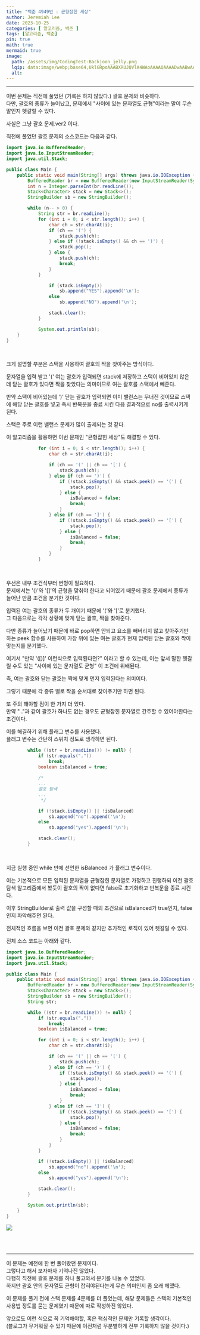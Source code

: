 ```yaml
---
title: "백준 4949번 : 균형잡힌 세상"
author: Jeremiah Lee
date: 2023-10-25
categories: [ 알고리즘, 백준 ]
tags: [알고리즘, 백준]
pin: true
math: true
mermaid: true
image: 
  path: /assets/img/CodingTest-Backjoon_jelly.png
  lqip: data:image/webp;base64,UklGRpoAAABXRUJQVlA4WAoAAAAQAAAADwAABwAAQUxQSDIAAAARL0AmbZurmr57yyIiqE8oiG0bejIYEQTgqiDA9vqnsUSI6H+oAERp2HZ65qP/VIAWAFZQOCBCAAAA8AEAnQEqEAAIAAVAfCWkAALp8sF8rgRgAP7o9FDvMCkMde9PK7euH5M1m6VWoDXf2FkP3BqV0ZYbO6NA/VFIAAAA
  alt: 
---
```

***

이번 문제는 직전에 풀었던 (기록은 하지 않았다.) 괄호 문제와 비슷하다.   
다만, 괄호의 종류가 늘어났고, 문제에서 "사이에 있는 문자열도 균형"이라는 말이
무슨 말인지 헷갈릴 수 있다.

사실은 그냥 괄호 문제.ver2 이다.

직전에 풀었던 괄호 문제의 소스코드는 다음과 같다.
```java
import java.io.BufferedReader;
import java.io.InputStreamReader;
import java.util.Stack;

public class Main {
    public static void main(String[] args) throws java.io.IOException {
        BufferedReader br = new BufferedReader(new InputStreamReader(System.in));
        int n = Integer.parseInt(br.readLine());
        Stack<Character> stack = new Stack<>();
        StringBuilder sb = new StringBuilder();

        while (n-- > 0) {
            String str = br.readLine();
            for (int i = 0; i < str.length(); i++) {
                char ch = str.charAt(i);
                if (ch == '(') {
                    stack.push(ch);
                } else if (!stack.isEmpty() && ch == ')') {
                    stack.pop();
                } else {
                    stack.push(ch);
                    break;
                }
            }

                if (stack.isEmpty())
                    sb.append("YES").append('\n');
                else
                    sb.append("NO").append('\n');

                stack.clear();
            }

            System.out.println(sb);
    }
}
```
<br>

크게 설명할 부분은 스택을 사용하여 괄호의 짝을 찾아주는 방식이다.   

문자열을 입력 받고 '(' 여는 괄호가 입력되면 stack에 저장하고
스택이 비어있지 않은데 닫는 괄호가 있다면 짝을 찾았다는 의미이므로
여는 괄호를 스택에서 빼준다.   

만약 스택이 비어있는데 ')' 닫는 괄호가 입력되면 이미 밸런스는 무너진 것이므로
스택에 해당 닫는 괄호를 넣고 즉시 반복문을 종료 시킨 다음
결과적으로 no를 출력시키게 된다.

스택은 주로 이런 밸런스 문제가 많이 출제되는 것 같다.

이 알고리즘을 활용하면 이번 문제인 "균형잡힌 세상"도 해결할 수 있다.

```java
            for (int i = 0; i < str.length(); i++) {
                char ch = str.charAt(i);

                if (ch == '(' || ch == '[') {
                    stack.push(ch);
                } else if (ch == ')') {
                    if (!stack.isEmpty() && stack.peek() == '(') {
                        stack.pop();
                    } else {
                        isBalanced = false;
                        break;
                    }
                } else if (ch == ']') {
                    if (!stack.isEmpty() && stack.peek() == '[') {
                        stack.pop();
                    } else {
                        isBalanced = false;
                        break;
                    }
                }
            }
```
<br>

우선은 내부 조건식부터 변형이 필요하다.   
문제에서는 '()'와 '[]'의 균형을 맞춰야 한다고 되어있기 때문에
괄호 문제에서 종류가 늘어난 만큼 조건을 분기한 것이다.

입력된 여는 괄호의 종류가 두 개이기 때문에 '('와 '['로 분기했다.   
그 다음으로는 각각 상황에 맞게 닫는 괄호, 짝을 찾아준다.

다만 종류가 늘어났기 때문에 바로 pop하면 안되고 요소를 빼버리지 않고 찾아주기만 하는
peek 함수를 사용하여 가장 위에 있는 여는 괄호가 현재 입력된 닫는 괄호와 짝이 맞는지를 분기했다.

여기서 "만약 '([)]' 이런식으로 입력된다면?" 이라고 할 수 있는데, 
이는 앞서 말한 헷갈릴 수도 있는 "사이에 있는 문자열도 균형" 이 조건에 위배된다.

즉, 여는 괄호와 닫는 괄호는 짝에 맞게 먼저 입력된다는 의미이다.

그렇기 때문에 각 종류 별로 짝을 순서대로 찾아주기만 하면 된다.

또 주의 해야할 점이 한 가지 더 있다.   
만약 " ."과 같이 괄호가 하나도 없는 경우도 균형잡힌 문자열로 간주할 수 있어야한다는 조건이다.

이를 해결하기 위해 플래그 변수를 사용했다.   
플래그 변수는 간단히 스위치 정도로 생각하면 된다.

```java
        while ((str = br.readLine()) != null) {
            if (str.equals("."))
                break;
            boolean isBalanced = true;
            
            /*
            ...
            괄호 탐색
            ...
             */

            if (!stack.isEmpty() || !isBalanced)
                sb.append("no").append('\n');
            else
                sb.append("yes").append('\n');

            stack.clear();
        }
```
<br>

지금 실행 중인 while 만에 선언한 isBalanced 가 플래그 변수이다.   

이는 기본적으로 모든 입력된 문자열을 균형잡힌 문자열로 가정하고 진행하되
이전 괄호 탐색 알고리즘에서 봤듯이 괄호의 짝이 없다면 false로 초기화하고 
반복문을 종료 시킨다.

이후 StringBuilder로 출력 값을 구성할 때의 조건으로 isBalanced가 true인지, 
false인지 파악해주면 된다.

전체적인 흐름을 보면 이전 괄호 문제와 같지만 추가적인 로직이 있어 헷갈릴 수 있다.

전체 소스 코드는 아래와 같다.
```java
import java.io.BufferedReader;
import java.io.InputStreamReader;
import java.util.Stack;

public class Main {
    public static void main(String[] args) throws java.io.IOException {
        BufferedReader br = new BufferedReader(new InputStreamReader(System.in));
        Stack<Character> stack = new Stack<>();
        StringBuilder sb = new StringBuilder();
        String str;

        while ((str = br.readLine()) != null) {
            if (str.equals("."))
                break;
            boolean isBalanced = true;

            for (int i = 0; i < str.length(); i++) {
                char ch = str.charAt(i);

                if (ch == '(' || ch == '[') {
                    stack.push(ch);
                } else if (ch == ')') {
                    if (!stack.isEmpty() && stack.peek() == '(') {
                        stack.pop();
                    } else {
                        isBalanced = false;
                        break;
                    }
                } else if (ch == ']') {
                    if (!stack.isEmpty() && stack.peek() == '[') {
                        stack.pop();
                    } else {
                        isBalanced = false;
                        break;
                    }
                }
            }

            if (!stack.isEmpty() || !isBalanced)
                sb.append("no").append('\n');
            else
                sb.append("yes").append('\n');

            stack.clear();
        }

        System.out.println(sb);
    }
}
```
![](/assets/img/CT_BJ_LOG/BJ_4949.png)

<br>
<br>

***
이 문제는 예전에 한 번 풀어봤던 문제이다.   
그렇다고 해서 보자마자 기억나진 않았다.  
다행히 직전에 괄호 문제를 하나 풀고와서 분기를 나눌 수 있었다.   
하지만 괄호 안의 문자열도 균형이 잡혀야된다는게 무슨 의미인지 좀 오래 헤맸다.

이 문제를 풀기 전에 스택 문제를 4문제를 더 풀었는데, 해당 문제들은 스택의 기본적인 사용법 
정도를 묻는 문제였기 때문에 따로 작성하진 않았다.

앞으로도 이런 식으로 꼭 기억해야할, 혹은 핵심적인 문제만 기록할 생각이다.   
(블로그가 무거워질 수 있기 때문에 이전처럼 무분별하게 전부 기록하지 않을 것이다.)
